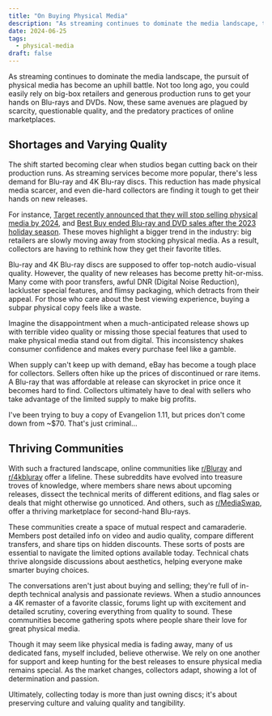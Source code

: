 ```yaml
---
title: "On Buying Physical Media"
description: "As streaming continues to dominate the media landscape, the pursuit of physical media has become an uphill battle. Not too long ago, you could easily rely on big-box retailers and generous production runs to get your hands on Blu-rays and DVDs. Now, these same avenues are plagued by scarcity, questionable quality, and the predatory practices of online marketplaces."
date: 2024-06-25
tags:
  - physical-media
draft: false
---
```


As streaming continues to dominate the media landscape, the pursuit of physical media has become an uphill battle. Not too long ago, you could easily rely on big-box retailers and generous production runs to get your hands on Blu-rays and DVDs. Now, these same avenues are plagued by scarcity, questionable quality, and the predatory practices of online marketplaces.

## Shortages and Varying Quality

The shift started becoming clear when studios began cutting back on their production runs. As streaming services become more popular, there's less demand for Blu-ray and 4K Blu-ray discs. This reduction has made physical media scarcer, and even die-hard collectors are finding it tough to get their hands on new releases.

For instance, [Target recently announced that they will stop selling physical media by 2024](https://www.theverge.com/2024/4/19/24135140/target-dvds-physical-media-selling-stop), and [Best Buy ended Blu-ray and DVD sales after the 2023 holiday season](https://www.axios.com/2023/10/14/best-buy-dvd-blue-ray-sales-ending). These moves highlight a bigger trend in the industry: big retailers are slowly moving away from stocking physical media. As a result, collectors are having to rethink how they get their favorite titles.

Blu-ray and 4K Blu-ray discs are supposed to offer top-notch audio-visual quality. However, the quality of new releases has become pretty hit-or-miss. Many come with poor transfers, awful DNR (Digital Noise Reduction), lackluster special features, and flimsy packaging, which detracts from their appeal. For those who care about the best viewing experience, buying a subpar physical copy feels like a waste.

Imagine the disappointment when a much-anticipated release shows up with terrible video quality or missing those special features that used to make physical media stand out from digital. This inconsistency shakes consumer confidence and makes every purchase feel like a gamble.

When supply can't keep up with demand, eBay has become a tough place for collectors. Sellers often hike up the prices of discontinued or rare items. A Blu-ray that was affordable at release can skyrocket in price once it becomes hard to find. Collectors ultimately have to deal with sellers who take advantage of the limited supply to make big profits.

I've been trying to buy a copy of Evangelion 1.11, but prices don't come down from ~$70. That's just criminal...

## Thriving Communities

With such a fractured landscape, online communities like [r/Bluray](https://www.reddit.com/r/Bluray/) and [r/4kbluray](https://www.reddit.com/r/4kbluray/) offer a lifeline. These subreddits have evolved into treasure troves of knowledge, where members share news about upcoming releases, dissect the technical merits of different editions, and flag sales or deals that might otherwise go unnoticed. And others, such as [r/MediaSwap](https://www.reddit.com/r/MediaSwap/new/), offer a thriving marketplace for second-hand Blu-rays.

These communities create a space of mutual respect and camaraderie. Members post detailed info on video and audio quality, compare different transfers, and share tips on hidden discounts. These sorts of posts are essential to navigate the limited options available today. Technical chats thrive alongside discussions about aesthetics, helping everyone make smarter buying choices.

The conversations aren't just about buying and selling; they're full of in-depth technical analysis and passionate reviews. When a studio announces a 4K remaster of a favorite classic, forums light up with excitement and detailed scrutiny, covering everything from quality to sound. These communities become gathering spots where people share their love for great physical media.

Though it may seem like physical media is fading away, many of us dedicated fans, myself included, believe otherwise. We rely on one another for support and keep hunting for the best releases to ensure physical media remains special. As the market changes, collectors adapt, showing a lot of determination and passion.

Ultimately, collecting today is more than just owning discs; it's about preserving culture and valuing quality and tangibility.